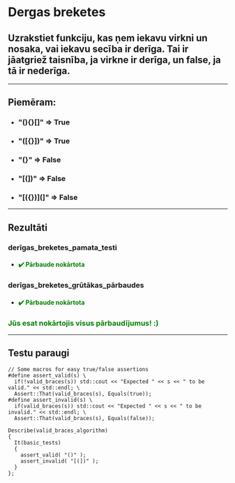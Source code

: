 # **Dergas breketes**

## **Uzrakstiet funkciju, kas ņem iekavu virkni un nosaka, vai iekavu secība ir derīga. Tai ir jāatgriež taisnība, ja virkne ir derīga, un false, ja tā ir nederīga.**
------
## **Piemēram:**

* ### "(){}[]"   =>  True
* ### "([{}])"   =>  True
* ### "(}"       =>  False
* ### "[(])"     =>  False
* ### "[({})](]" =>  False
  
---
## **Rezultāti**


### derīgas_breketes_pamata_testi
- #### <span style="color:green">:heavy_check_mark: Pārbaude nokārtota</span>

### derīgas_breketes_grūtākas_pārbaudes
- #### <span style="color:green">:heavy_check_mark: Pārbaude nokārtota</span>

### <span style="color:green"> Jūs esat nokārtojis visus pārbaudījumus! :)</span>

---
## **Testu paraugi**
```
// Some macros for easy true/false assertions
#define assert_valid(s) \
  if(!valid_braces(s)) std::cout << "Expected " << s << " to be valid." << std::endl; \
  Assert::That(valid_braces(s), Equals(true));
#define assert_invalid(s) \
  if(valid_braces(s)) std::cout << "Expected " << s << " to be invalid." << std::endl; \
  Assert::That(valid_braces(s), Equals(false)); 

Describe(valid_braces_algorithm)
{
  It(basic_tests)
  {
    assert_valid( "()" );
    assert_invalid( "[(])" );
  }
};